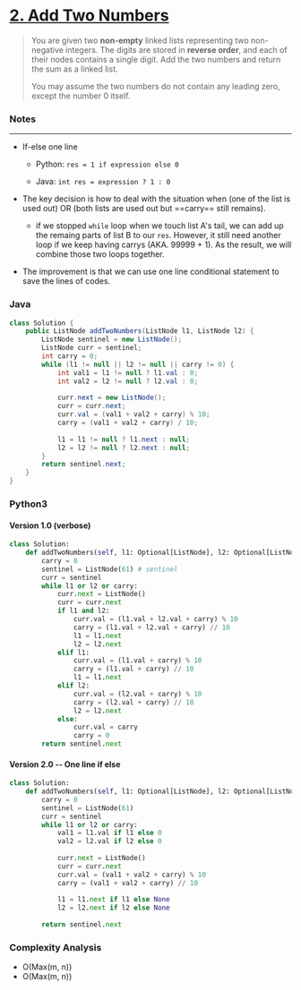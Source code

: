 # [2. Add Two Numbers](https://leetcode.com/problems/add-two-numbers/)

> You are given two **non-empty** linked lists representing two non-negative integers. The digits are stored in **reverse order**, and each of their nodes contains a single digit. Add the two numbers and return the sum as a linked list.
>
> You may assume the two numbers do not contain any leading zero, except the number 0 itself.



### Notes

---

- If-else one line

  - Python: `res = 1 if expression else 0 `

  - Java: `int res = expression ? 1 : 0 `

- The key decision is how to deal with the situation when (one of the list is used out) OR (both lists are used out but ==carry== still remains).
  - if we stopped `while` loop when we touch list A's tail, we can add up the remaing parts of list B to our `res`. However, it still need another loop if we keep having carrys (AKA. 99999 + 1). As the result, we will combine those two loops together.

- The improvement is that we can use one line conditional statement to save the lines of codes.



### Java

```java
class Solution {
    public ListNode addTwoNumbers(ListNode l1, ListNode l2) {
        ListNode sentinel = new ListNode();
        ListNode curr = sentinel;
        int carry = 0;
        while (l1 != null || l2 != null || carry != 0) {
            int val1 = l1 != null ? l1.val : 0;
            int val2 = l2 != null ? l2.val : 0;
            
            curr.next = new ListNode();
            curr = curr.next;
            curr.val = (val1 + val2 + carry) % 10;
            carry = (val1 + val2 + carry) / 10;
            
            l1 = l1 != null ? l1.next : null;
            l2 = l2 != null ? l2.next : null;
        }
        return sentinel.next;
    }
}
```



### Python3

#### Version 1.0 (verbose)

```py
class Solution:
    def addTwoNumbers(self, l1: Optional[ListNode], l2: Optional[ListNode]) -> Optional[ListNode]:
        carry = 0
        sentinel = ListNode(61) # sentinel
        curr = sentinel
        while l1 or l2 or carry:
            curr.next = ListNode()
            curr = curr.next
            if l1 and l2:                
                curr.val = (l1.val + l2.val + carry) % 10
                carry = (l1.val + l2.val + carry) // 10
                l1 = l1.next
                l2 = l2.next
            elif l1:
                curr.val = (l1.val + carry) % 10
                carry = (l1.val + carry) // 10
                l1 = l1.next
            elif l2:
                curr.val = (l2.val + carry) % 10
                carry = (l2.val + carry) // 10
                l2 = l2.next
            else:
                curr.val = carry
                carry = 0
        return sentinel.next
```

#### Version 2.0 -- One line if else

```py
class Solution:
    def addTwoNumbers(self, l1: Optional[ListNode], l2: Optional[ListNode]) -> Optional[ListNode]:
        carry = 0
        sentinel = ListNode(61)
        curr = sentinel
        while l1 or l2 or carry:
            val1 = l1.val if l1 else 0
            val2 = l2.val if l2 else 0            
            
            curr.next = ListNode()
            curr = curr.next            
            curr.val = (val1 + val2 + carry) % 10
            carry = (val1 + val2 + carry) // 10
            
            l1 = l1.next if l1 else None
            l2 = l2.next if l2 else None
            
        return sentinel.next
```



### Complexity Analysis

- O(Max(m, n))
- O(Max(m, n))
